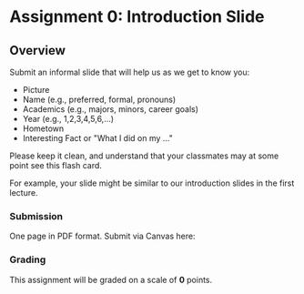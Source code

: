 # Assignment 0: Introduction Slide

<!--
<div class="alert alert-danger">
This page is still being migrated and developed. All content remains subject to change.
</div>
-->

## Overview

Submit an informal slide that will help us as we get to know you:

- Picture
- Name (e.g., preferred, formal, pronouns)
- Academics (e.g., majors, minors, career goals)
- Year (e.g., 1,2,3,4,5,6,...)
- Hometown
- Interesting Fact or "What I did on my ..."

Please keep it clean, and understand that your classmates may at some point see this flash card.

For example, your slide might be similar to our introduction slides in the first lecture.

### Submission

<app-assignment-due-text dueText="{{ page.due_assignment_0 }}"></app-assignment-due-text>

One page in PDF format. Submit via Canvas here:

<app-assignment-submission-link linkSubmission="{{ page.link_assignment_0 }}"></app-assignment-submission-link>

### Grading

This assignment will be graded on a scale of __0__ points.

